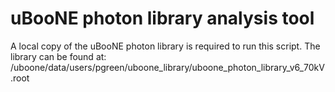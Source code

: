 # uBooNE photon library analysis tool

A local copy of the uBooNE photon library is required to run this script. The library can be found at:
/uboone/data/users/pgreen/uboone_library/uboone_photon_library_v6_70kV.root
